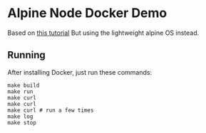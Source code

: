 # Alpine Node Docker Demo

Based on [this tutorial](https://nodejs.org/en/docs/guides/nodejs-docker-webapp/) But using the lightweight alpine OS instead.

## Running
After installing Docker, just run these commands:
```
make build
make run
make curl
make curl
make curl # run a few times
make log
make stop
```
